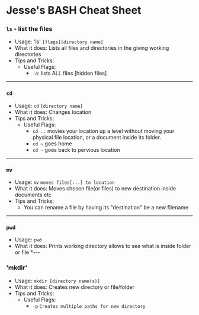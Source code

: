 # Jesse's BASH Cheat Sheet
### `ls` - list the files
* Usage: 'ls' `[flags][directory name]`
* What it does: Lists all files and directories in the giving working directories
* Tips and Tricks:
    * Useful Flags:
        * `-a`: lists ALL files [hidden files]
---
### `cd`
* Usage: `cd` `[directory name]`
* What it does: Changes location
* Tips and Tricks:
    * Useful Flags:
        * `cd ..` movies your location up a level without moving your physical file location, or a document inside its folder.
        * `cd ~` goes home
        * `cd -` goes back to pervious location
---
### `mv`
* Usage: `mv` `moves files[...] to location`
* What it does: Moves chosen file(or files) to new destination inside documents etc
* Tips and Tricks:
    * You can rename a file by having its "destination" be a new filename
---
### `pwd`
* Usage: `pwd`
* What it does: Prints working directory allows to see what is inside folder or file
*---
### 'mkdir'
* Usage: `mkdir [directory name(s)]`
* What it does: Creates new directory or file/folder
* Tips and Tricks:
    * Useful Flags:
        * `-p` `Creates multiple paths for new directory`
        
